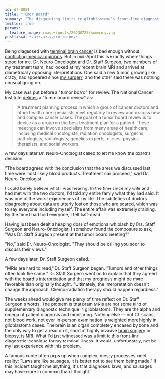 ```yaml
---
id: df-0059
title: "Tumor Board"
summary: "The disquieting limits to glioblastoma's front-line diagnostic technique."
twitter: true
params:
  feature_image: images/posts/20230727/summary.png
published: "2023-07-27T18:30:00Z"
---
```


Being diagnosed with [terminal brain cancer](/articles/2023/06/06/the-g-word/) is bad enough without [conflicting medical opinions](/articles/2023/07/21/the-ambiguously-alarming-brain-mri/). But in mid-April this is exactly where things stood for me. Dr. Neuro-Oncologist and Dr. Staff Surgeon, two members of my treatment team, had looked at my recent brain MRI and arrived at diametrically opposing interpretations. One said a new tumor, growing like crazy, had appeared since [my surgery](/articles/2023/06/02/reflections-on-my-brain-surgery/), and the other said there was nothing unusual going on.

My case was put before a "tumor board" for review. The National Cancer Institute [defines](https://www.cancer.gov/publications/dictionaries/cancer-terms/def/tumor-board-review) a "tumor board review" as:

> A treatment planning process in which a group of cancer doctors and other health care specialists meet regularly to review and discuss new and complex cancer cases. The goal of a tumor board review is to decide as a group on the best treatment plan for a patient. These meetings can involve specialists from many areas of health care, including medical oncologists, radiation oncologists, surgeons, pathologists, radiologists, genetics experts, nurses, physical therapists, and social workers.

A few days later Dr. Neuro-Oncologist called to let me know the board's decision.

"The board agreed with the conclusion that the areas we discussed last time were most likely blood products. Treatment can proceed," said Dr. Neuro-Oncologist.

I could barely believe what I was hearing. In the time since my wife and I had met with the two doctors, I'd told my entire family what they had said. It was one of the worst experiences of my life. The subtleties of doctors disagreeing about data are utterly lost on those who are scared, which was to say everyone including myself. The entire affair was extremely draining. By the time I had told everyone, I felt half-dead.

Having just been dealt a heaping dose of emotional whiplash by Drs. Staff Surgeon and Neuro-Oncologist, I somehow found the composure to ask, "Was Dr. Staff Surgeon present at the tumor board meeting?"

"No," said Dr. Neuro-Oncologist. "They should be calling you soon to discuss their views."

A few days later, Dr. Staff Surgeon called.

"MRIs are hard to read," Dr. Staff Surgeon began. "Tumors and other things often look the same." Dr. Staff Surgeon went on to explain that they agreed with the board's interpretation and that my prognosis might be more favorable than originally thought. "Ultimately, the interpretation doesn't change the approach. Chemo-radiation therapy should happen regardless."

The weeks ahead would give me plenty of time reflect on Dr. Staff Surgeon's words. The problem is that brain MRIs are not some kind of supplementary diagnostic technique in glioblastoma. They are the alpha and omega of patient diagnosis and monitoring. Nothing else &mdash; not CT scans, not blood work, not even in-person examination is weighted more highly in glioblastoma cases. The brain is an organ completely encased by bone and the only way to get a read on it, short of highly invasive [brain surgery](/articles/2023/06/02/reflections-on-my-brain-surgery/) or biopsy, is MRI. What I'd just witnessed was a limit to this front-line diagnostic technique for my terminal illness. It would, unfortunately, not be my last experience with this problem.

A famous quote often pops up when complex, messy processes meet reality: "Laws are like sausages, it is better not to see them being made." If this incident taught me anything, it's that diagnoses, laws, and sausages may have more in common than I thought.

